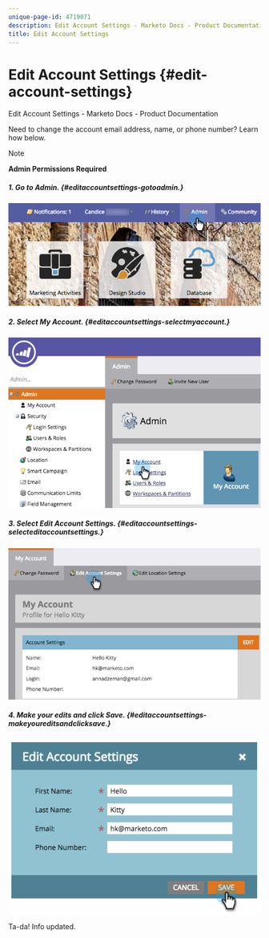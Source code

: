 ```yaml
---
unique-page-id: 4719071
description: Edit Account Settings - Marketo Docs - Product Documentation
title: Edit Account Settings
---
```


# Edit Account Settings {#edit-account-settings}

Edit Account Settings - Marketo Docs - Product Documentation

Need to change the account email address, name, or phone number? Learn how below.

>[!NOTE]
>
>**Admin Permissions Required**

##### 1. Go to Admin. {#editaccountsettings-gotoadmin.}

![](assets/adminhand.png)

##### 2. Select My Account. {#editaccountsettings-selectmyaccount.}

![](assets/image2015-6-23-15-3a16-3a52.png)

##### 3. Select Edit Account Settings. {#editaccountsettings-selecteditaccountsettings.}

![](assets/image2015-6-23-15-3a21-3a41.png)

##### 4. Make your edits and click Save. {#editaccountsettings-makeyoureditsandclicksave.}

![](assets/image2015-6-23-15-3a20-3a16.png)

Ta-da! Info updated.
